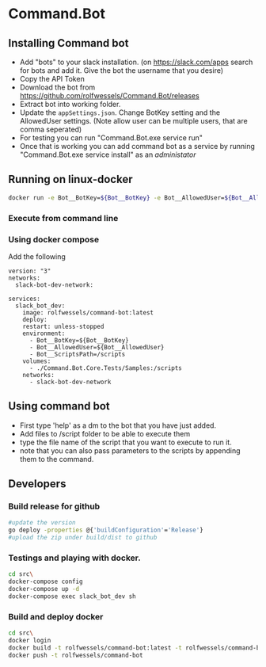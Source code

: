 # Command.Bot

## Installing Command bot

- Add "bots" to your slack installation. (on https://slack.com/apps search for bots and add it. Give the bot the username that you desire)
- Copy the API Token
- Download the bot from https://github.com/rolfwessels/Command.Bot/releases
- Extract bot into working folder.
- Update the `appSettings.json`. Change BotKey setting and the AllowedUser settings. (Note allow user can be multiple users, that are comma seperated)
- For testing you can run "Command.Bot.exe service run"
- Once that is working you can add command bot as a service by running "Command.Bot.exe service install" as an _administator_

## Running on linux-docker

```bash
docker run -e Bot__BotKey=${Bot__BotKey} -e Bot__AllowedUser=${Bot__AllowedUser} --name command-bot rolfwessels/command-bot:latest
```

### Execute from command line

### Using docker compose

Add the following

```docker
version: "3"
networks:
  slack-bot-dev-network:

services:
  slack_bot_dev:
    image: rolfwessels/command-bot:latest
    deploy:
    restart: unless-stopped
    environment:
      - Bot__BotKey=${Bot__BotKey}
      - Bot__AllowedUser=${Bot__AllowedUser}
      - Bot__ScriptsPath=/scripts
    volumes:
      - ./Command.Bot.Core.Tests/Samples:/scripts
    networks:
      - slack-bot-dev-network
```

## Using command bot

- First type 'help' as a dm to the bot that you have just added.
- Add files to /script folder to be able to execute them
- type the file name of the script that you want to execute to run it.
- note that you can also pass parameters to the scripts by appending them to the command. 

## Developers

### Build release for github

```bash
#update the version
go deploy -properties @{'buildConfiguration'='Release'}
#upload the zip under build/dist to github
```

### Testings and playing with docker.

```bash
cd src\
docker-compose config
docker-compose up -d
docker-compose exec slack_bot_dev sh
```

### Build and deploy docker

```bash
cd src\
docker login
docker build -t rolfwessels/command-bot:latest -t rolfwessels/command-bot:v1.0.1 ./
docker push -t rolfwessels/command-bot
```
